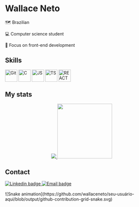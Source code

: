 # Wallace Neto

🗺️ Brazilian

💻 Computer science student

🎯 Focus on front-end development

## Skills
<div>
  <img align="center" alt="Git" height="40" width="40" src="https://cdn.jsdelivr.net/gh/devicons/devicon@latest/icons/git/git-original.svg">
  <img align="center" alt="C" height="40"  width="40" src="https://cdn.jsdelivr.net/gh/devicons/devicon@latest/icons/c/c-original.svg">
  <img align="center" alt="JS" height="40"  width="40" src="https://cdn.jsdelivr.net/gh/devicons/devicon@latest/icons/javascript/javascript-plain.svg">
  <img align="center" alt="TS" height="40"  width="40" src="https://cdn.jsdelivr.net/gh/devicons/devicon@latest/icons/typescript/typescript-plain.svg">
  <img align="center" alt="REACT" height="40"  width="40" src="https://cdn.jsdelivr.net/gh/devicons/devicon@latest/icons/react/react-original.svg">
  <!-- <img align="center" alt="FLUTTER" height="40"  width="40" src="https://cdn.jsdelivr.net/gh/devicons/devicon@latest/icons/flutter/flutter-original.svg"> -->
</div>

## My stats

<div align="center">
  <a href="https://github.com/wallaceneto">
    <img src="http://github-readme-streak-stats.herokuapp.com?user=wallaceneto&theme=dark&hide_border=true&date_format=j%20M%5B%20Y%5D&fire=E4E73B&ring=FFFFFF&currStreakLabel=FFFFFF&background=00000000">
    <img loading="lazy" height="180em" src="https://github-readme-stats.vercel.app/api/top-langs/?username=wallaceneto&layout=compact&langs_count=7&theme=tokyonight"/>
  </a>
</div>

## Contact
<div>
  <a href="https://www.linkedin.com/in/wallace-neto-550b42161/" target="_blank">
    <img alt="Linkedin badge" loading="lazy" src="https://img.shields.io/badge/-LinkedIn-%230077B5?style=for-the-badge&logo=linkedin&logoColor=white" target="_blank">
  </a>
  <a href = "mailto:wallace.neto@outlook.com">
    <img alt="Email badge" loading="lazy" src="https://img.shields.io/badge/Email-D14836?style=for-the-badge&logo=email&logoColor=white" target="_blank">
  </a>
</div>

<br />
![Snake animation](https://github.com/wallaceneto/seu-usuário-aqui/blob/output/github-contribution-grid-snake.svg)
